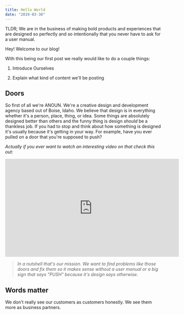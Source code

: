 ```yaml
---
title: Hello World
date: "2019-03-30"
---
```


TLDR;
We are in the business of making bold products and experiences that are designed so perfectly and so intentionally that you never have to ask for a user manual.

Hey! Welcome to our blog!

With this being our first post we really would like to do a couple things:

1. Introduce Ourselves

2. Explain what kind of content we'll be posting

## Doors

So first of all we're <span class="anoun-title">ANOUN</span>. We're a creative design and development agency based out of Boise, Idaho. We believe that design is in everything whether it's a person, place, thing, or idea. Some things are absolutely designed better than others and the funny thing is design *should* be a thankless job. If you had to stop and think about how something is designed it's usually because it's getting in your way. For example, have you ever pulled on a door that you're supposed to push?

*Actually if you ever want to watch an interesting video on that check this out:*

<iframe width="560" height="315" src="https://www.youtube.com/embed/yY96hTb8WgI" frameborder="0" allow="accelerometer; autoplay; encrypted-media; gyroscope; picture-in-picture" allowfullscreen></iframe>

>*In a nutshell that's our mission. We want to find problems like those doors and fix them so it makes sense without a user manual or a big sign that says "PUSH" because it's design says otherwise.*

## Words matter

We don't really see our customers as customers honestly. We see them more as business partners.




